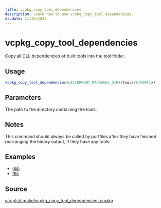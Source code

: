 ```yaml
---
title: vcpkg_copy_tool_dependencies
description: Learn how to use vcpkg_copy_tool_dependencies.
ms.date: 11/30/2022
---
```

# vcpkg_copy_tool_dependencies

Copy all DLL dependencies of built tools into the tool folder.

## Usage

```cmake
vcpkg_copy_tool_dependencies(<${CURRENT_PACKAGES_DIR}/tools/${PORT}>)
```
## Parameters

The path to the directory containing the tools.

## Notes

This command should always be called by portfiles after they have finished rearranging the binary output, if they have any tools.

## Examples

- [glib](https://github.com/Microsoft/vcpkg/blob/master/ports/glib/portfile.cmake)
- [fltk](https://github.com/Microsoft/vcpkg/blob/master/ports/fltk/portfile.cmake)

## Source

[scripts/cmake/vcpkg\_copy\_tool\_dependencies.cmake](https://github.com/Microsoft/vcpkg/blob/master/scripts/cmake/vcpkg_copy_tool_dependencies.cmake)

